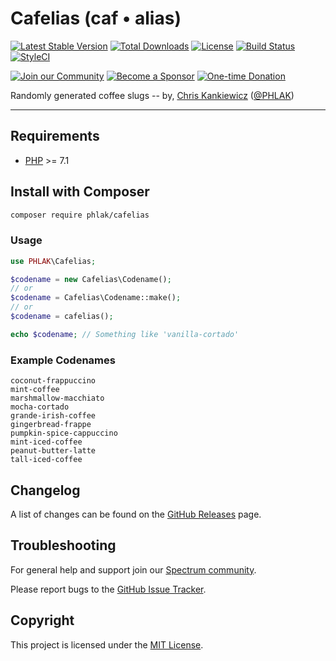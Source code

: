 Cafelias (caf • alias)
======================

[![Latest Stable Version](https://img.shields.io/packagist/v/PHLAK/Cafelias.svg?style=flat-square)](https://packagist.org/packages/PHLAK/Cafelias)
[![Total Downloads](https://img.shields.io/packagist/dt/PHLAK/Cafelias.svg?style=flat-square)](https://packagist.org/packages/PHLAK/Cafelias)
[![License](https://img.shields.io/packagist/l/PHLAK/Cafelias.svg?style=flat-square)](https://packagist.org/packages/PHLAK/Cafelias)
[![Build Status](https://img.shields.io/travis/PHLAK/Cafelias.svg?style=flat-square)](https://travis-ci.org/PHLAK/Cafelias)
[![StyleCI](https://styleci.io/repos/95623990/shield?branch=master&style=flat-square)](https://styleci.io/repos/95623990)

<a href="https://spectrum.chat/phlaknet"><img src="https://img.shields.io/badge/Join_the-Community-7b16ff.svg?style=flat-square" alt="Join our Community"></a>
<a href="https://github.com/users/PHLAK/sponsorship"><img src="https://img.shields.io/badge/Become_a-Sponsor-cc4195.svg?style=flat-square" alt="Become a Sponsor"></a>
<a href="https://paypal.me/ChrisKankiewicz"><img src="https://img.shields.io/badge/Make_a-Donation-006bb6.svg?style=flat-square" alt="One-time Donation"></a>

Randomly generated coffee slugs -- by, [Chris Kankiewicz](https://www.ChrisKankiewicz.com) ([@PHLAK](https://twitter.com/PHLAK))

---

Requirements
------------

  - [PHP](https://php.net) >= 7.1

Install with Composer
---------------------

```bash
composer require phlak/cafelias
```
### Usage

```php
use PHLAK\Cafelias;

$codename = new Cafelias\Codename();
// or
$codename = Cafelias\Codename::make();
// or
$codename = cafelias();

echo $codename; // Something like 'vanilla-cortado'
```

### Example Codenames

```
coconut-frappuccino
mint-coffee
marshmallow-macchiato
mocha-cortado
grande-irish-coffee
gingerbread-frappe
pumpkin-spice-cappuccino
mint-iced-coffee
peanut-butter-latte
tall-iced-coffee
```

Changelog
---------

A list of changes can be found on the [GitHub Releases](https://github.com/PHLAK/Cafelias/releases) page.

Troubleshooting
---------------

For general help and support join our [Spectrum community](https://spectrum.chat/phlaknet).

Please report bugs to the [GitHub Issue Tracker](https://github.com/PHLAK/Cafelias/issues).

Copyright
---------

This project is licensed under the [MIT License](https://github.com/PHLAK/Cafelias/blob/master/LICENSE).
